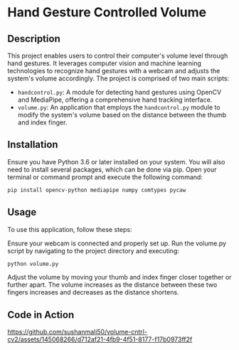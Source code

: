# Hand Gesture Controlled Volume

## Description

This project enables users to control their computer's volume level through hand gestures. It leverages computer vision and machine learning technologies to recognize hand gestures with a webcam and adjusts the system's volume accordingly. The project is comprised of two main scripts:

- `handcontrol.py`: A module for detecting hand gestures using OpenCV and MediaPipe, offering a comprehensive hand tracking interface.
- `volume.py`: An application that employs the `handcontrol.py` module to modify the system's volume based on the distance between the thumb and index finger.

## Installation

Ensure you have Python 3.6 or later installed on your system. You will also need to install several packages, which can be done via pip. Open your terminal or command prompt and execute the following command:

```sh
pip install opencv-python mediapipe numpy comtypes pycaw
```


## Usage
To use this application, follow these steps:

Ensure your webcam is connected and properly set up.
Run the volume.py script by navigating to the project directory and executing:
```sh
python volume.py
```

Adjust the volume by moving your thumb and index finger closer together or further apart. The volume increases as the distance between these two fingers increases and decreases as the distance shortens.

## Code in Action

https://github.com/sushanmali50/volume-cntrl-cv2/assets/145068266/d712af21-4fb9-4f51-8177-f17b0973ff2f

